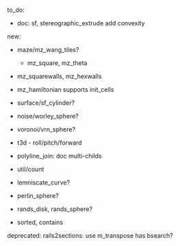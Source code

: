 to_do:

- doc: sf, stereographic_extrude add convexity

new:

- maze/mz_wang_tiles?
    - mz_square, mz_theta
- mz_squarewalls, mz_hexwalls
- mz_hamiltonian supports init_cells

- surface/sf_cylinder?
- noise/worley_sphere?
- voronoi/vrn_sphere?
- t3d - roll/pitch/forward
- polyline_join: doc multi-childs

- util/count
- lemniscate_curve?
- perlin_sphere?

- rands_disk, rands_sphere?

- sorted, contains

deprecated:
    rails2sections: use m_transpose
    has
    bsearch?